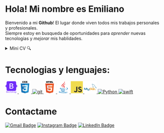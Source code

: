 # Hola! Mi nombre es Emiliano

Bienvenido a mi **Github**! El lugar donde viven todos mis trabajos personales y profesionales.  
Siempre estoy en busqueda de oportunidades para _aprender_ nuevas tecnologias y _mejorar_ mis hablidades.

<details>
  <summary>Mini CV 🔍️</summary>
  
  ### Educacion
  1. Licenciatura en Gestion Tecnologica en [UNIVERSIDAD DE LA MATANZA](https://www.unlam.edu.ar/index.php?seccion=3&idArticulo=665)
  2. Tecnicatura superior en Analisis de Sistemas en IFTS N° 5
  ### Cursos
  1. CS50 - Introduction to Computer Science [HARVARD UNIVERSITY](https://cs50.harvard.edu/college/2021/spring/) (Certificacion [>aca<](https://certificates.cs50.io/79a31539-313e-4f15-a489-a1afbe847c1c.pdf?size=A4))
  2. CS50W - Web Programming with Python and JavaScript [HARVARD UNIVERSITY](https://cs50.harvard.edu/web/2020/)
  3. CS139p - Developing Apps for iOS [STANFORD UNIVERSITY](https://cs193p.sites.stanford.edu/)
  4. SL275 - Java Programming Language [IT COLLEGE](https://www.itcollege.com.ar/)
  5. Curso Introduccion a la ciberseguridad [CISCO NETWORKING ACADEMY](https://www.netacad.com/courses/cybersecurity/introduction-cybersecurity) (Certificacion [>aca<](https://www.credly.com/badges/59001b8f-5d64-4430-8f74-509b15092153?source=linked_in_profile))
  ### Experiencia Laboral
  1. 2021 - Lider de equipo de Analistas para Soporte nivel 3 en [FK TECH](http://www.fktech.net/)
  2. 2015 - 2020 - Soporte IT Nivel 3 en [MACSTATION](http://www.macstation.com.ar/)
  3. 2012 - 2015 - Soporte IT Nivel 2 en [IPOINT](http://www.ipoint.com.ar/)
  4. 2007 - 2010 - Soporte IT Nivel 2 en [MACSTATION](http://www.macstation.com.ar/)
                                                                                         
</details>

# Tecnologias y lenguajes:

<a href="https://getbootstrap.com" target="_blank"> <img src="https://raw.githubusercontent.com/devicons/devicon/master/icons/bootstrap/bootstrap-plain-wordmark.svg" alt="bootstrap" width="40" height="40"/> </a> <a href="https://www.w3schools.com/css/" target="_blank"> <img src="https://raw.githubusercontent.com/devicons/devicon/master/icons/css3/css3-original-wordmark.svg" alt="css3" width="40" height="40"/> </a> <a href="https://git-scm.com/" target="_blank"> <img src="https://www.vectorlogo.zone/logos/git-scm/git-scm-icon.svg" alt="git" width="40" height="40"/> </a> <a href="https://www.w3.org/html/" target="_blank"> <img src="https://raw.githubusercontent.com/devicons/devicon/master/icons/html5/html5-original-wordmark.svg" alt="html5" width="40" height="40"/> </a> <a href="https://www.java.com" target="_blank"> <img src="https://raw.githubusercontent.com/devicons/devicon/master/icons/java/java-original.svg" alt="java" width="40" height="40"/> </a> <a href="https://developer.mozilla.org/en-US/docs/Web/JavaScript" target="_blank"> <img src="https://raw.githubusercontent.com/devicons/devicon/master/icons/javascript/javascript-original.svg" alt="javascript" width="40" height="40"/> </a> <a href="https://www.mysql.com/" target="_blank"> <img src="https://raw.githubusercontent.com/devicons/devicon/master/icons/mysql/mysql-original-wordmark.svg" alt="mysql" width="40" height="40"/> </a> <a href="https://www.python.org/" target="_blank"> <img src="https://upload.wikimedia.org/wikipedia/commons/c/c3/Python-logo-notext.svg" alt="Python" width="40" height="40"/> </a> <a href="https://swift.org/" target="_blank"> <img src="https://brandslogos.com/wp-content/uploads/images/large/swift-logo.png" alt="swift" width="40" height="40"/> </a> </p>

# Contactame

[![Gmail Badge](https://img.shields.io/badge/-Gmail-c14438?style=flat-square&logo=Gmail&logoColor=white&link=mailto:emilianomodula@gmail.com)](mailto:emilianomodula@gmail.com)
[![Instagram Badge](https://img.shields.io/badge/-Instagram-ff69b4?style=flat-square&labelColor=ff69b4&logo=instagram&logoColor=white&link=https://instagram.com/emimodula)](https://instagram.com/emimodula)
[![LinkedIn Badge](https://img.shields.io/badge/-LinkedIn-0e76a8?style=flat-square&labelColor=0e76a8&logo=linkedin&logoColor=white&link=https://www.linkedin.com/in/emilianomodula/)](https://www.linkedin.com/in/emilianomodula/)

<!--
**emodulaUnlam/emodulaUnlam** is a ✨ _special_ ✨ repository because its `README.md` (this file) appears on your GitHub profile.

Here are some ideas to get you started:

- 🔭 I’m currently working on ...
- 🌱 I’m currently learning ...
- 👯 I’m looking to collaborate on ...
- 🤔 I’m looking for help with ...
- 💬 Ask me about ...
- 📫 How to reach me: ...
- 😄 Pronouns: ...
- ⚡ Fun fact: ...
-->
